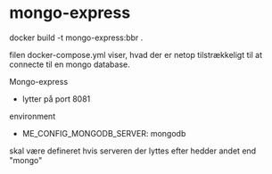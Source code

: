 # mongo-express

docker build -t mongo-express:bbr .

filen docker-compose.yml viser, hvad der er netop tilstrækkeligt til at connecte til en mongo database.

Mongo-express 

- lytter på port 8081

environment
- ME_CONFIG_MONGODB_SERVER: mongodb


skal være defineret hvis serveren der lyttes efter hedder andet end "mongo"

